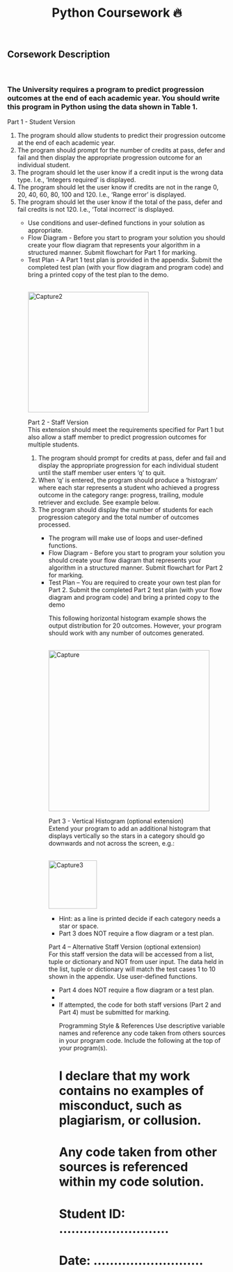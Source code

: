 <h1 align="center"> Python Coursework 🔥 </h1> <br/>

<h2>Corsework Description</h2><br/>

<h3>The University requires a program to predict progression outcomes at the end of each academic 
year. You should write this program in Python using the data shown in Table 1.  </h3>

<p>Part 1 - Student Version <br/>
<ol>
<li>The program should allow students to predict their progression outcome at the end of each 
academic year. </li>
<li>The program should prompt for the number of credits at pass, defer and fail and then display the 
appropriate progression outcome for an individual student. </li>
<li>The program should let the user know if a credit input is the wrong data type. I.e., ‘Integers 
required’ is displayed. </li>
<li>The program should let the user know if credits are not in the range 0, 20, 40, 60, 80, 100 and 
120. I.e., ‘Range error’ is displayed. </li>
<li>The program should let the user know if the total of the pass, defer and fail credits is not 120. 
I.e., ‘Total incorrect’ is displayed. </li>
<ul> 
<li>Use conditions and user-defined functions in your solution as appropriate.</li>
<li>Flow Diagram - Before you start to program your solution you should create your flow diagram 
that represents your algorithm in a structured manner. Submit flowchart for Part 1 for marking. </li>
<li>Test Plan - A Part 1 test plan is provided in the appendix. Submit the completed test plan (with 
your flow diagram and program code) and bring a printed copy of the test plan to the demo. </li>
</p><br/>
<img width="277" alt="Capture2" src="https://user-images.githubusercontent.com/66563618/114899726-d723d280-9e30-11eb-8125-04744a35663a.PNG">

<p>Part 2 - Staff Version <br/>
This extension should meet the requirements specified for Part 1 but also allow a staff member to 
predict progression outcomes for multiple students. 
<ol>
<li>The program should prompt for credits at pass, defer and fail and display the appropriate 
progression for each individual student until the staff member user enters ‘q’ to quit. </li>
<li>When ‘q’ is entered, the program should produce a ‘histogram’ where each star represents a 
student who achieved a progress outcome in the category range: progress, trailing, module 
retriever and exclude. See example below. </li>
<li>The program should display the number of students for each progression category and the total 
number of outcomes processed. </li>

<ul>
<li>The program will make use of loops and user-defined functions. </li>
<li>Flow Diagram - Before you start to program your solution you should create your flow diagram 
that represents your algorithm in a structured manner. Submit flowchart for Part 2 for marking. </li>
<li>Test Plan – You are required to create your own test plan for Part 2. Submit the completed Part 2 
test plan (with your flow diagram and program code) and bring a printed copy to the demo</li>

This following horizontal histogram example shows the output distribution for 20 outcomes. 
However, your program should work with any number of outcomes generated. 
</p><br/>
<img width="370" alt="Capture" src="https://user-images.githubusercontent.com/66563618/114899533-a9d72480-9e30-11eb-8a44-e25e8c3648ad.PNG">

<p>Part 3 - Vertical Histogram (optional extension) <br/>
Extend your program to add an additional histogram that displays vertically so the stars in a category 
should go downwards and not across the screen, e.g.:</p><br/>

<img width="111" alt="Capture3" src="https://user-images.githubusercontent.com/66563618/114900293-5ca78280-9e31-11eb-973d-4fd782989638.PNG">

<ul>
<li>Hint: as a line is printed decide if each category needs a star or space. </li>
<li>Part 3 does NOT require a flow diagram or a test plan. </li>
</ul>

<p>Part 4 – Alternative Staff Version (optional extension) <br/>
For this staff version the data will be accessed from a list, tuple or dictionary and NOT from user 
input. The data held in the list, tuple or dictionary will match the test cases 1 to 10 shown in the 
appendix. Use user-defined functions. 
<ul>
<li>Part 4 does NOT require a flow diagram or a test plan. <li/>
<li>If attempted, the code for both staff versions (Part 2 and Part 4) must be submitted for marking. </li>
 
Programming Style & References 
Use descriptive variable names and reference any code taken from others sources in your program code. 
Include the following at the top of your program(s).<br/>
# I declare that my work contains no examples of misconduct, such as plagiarism, or collusion. <br/>
# Any code taken from other sources is referenced within my code solution. <br/>
# Student ID: ……………………… <br/>
 
# Date: ……………………… </p>



